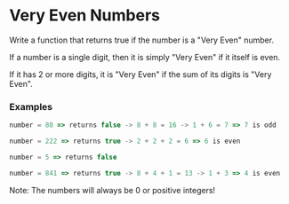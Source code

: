 # Very Even Numbers

Write a function that returns true if the number is a "Very Even" number.

If a number is a single digit, then it is simply "Very Even" if it itself is even.

If it has 2 or more digits, it is "Very Even" if the sum of its digits is "Very Even".

### Examples

```ts
number = 88 => returns false -> 8 + 8 = 16 -> 1 + 6 = 7 => 7 is odd

number = 222 => returns true -> 2 + 2 + 2 = 6 => 6 is even

number = 5 => returns false

number = 841 => returns true -> 8 + 4 + 1 = 13 -> 1 + 3 => 4 is even
```

Note: The numbers will always be 0 or positive integers!
